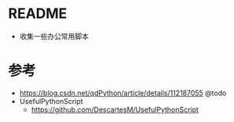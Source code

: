 # README

- 收集一些办公常用脚本

# 参考

- https://blog.csdn.net/qdPython/article/details/112187055 @todo
- UsefulPythonScript
    - https://github.com/DescartesM/UsefulPythonScript